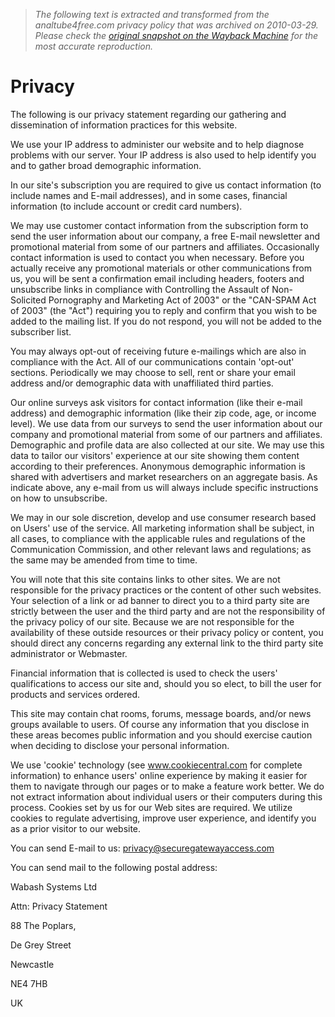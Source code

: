 > *The following text is extracted and transformed from the analtube4free.com privacy policy that was archived on 2010-03-29. Please check the [original snapshot on the Wayback Machine](https://web.archive.org/web/20100329165816id_/http%3A//cs.securegatewayaccess.com/privacy.html) for the most accurate reproduction.*

# Privacy

The following is our privacy statement regarding our gathering and dissemination of information practices for this website.

We use your IP address to administer our website and to help diagnose problems with our server. Your IP address is also used to help identify you and to gather broad demographic information.

In our site's subscription you are required to give us contact information (to include names and E-mail addresses), and in some cases, financial information (to include account or credit card numbers).

We may use customer contact information from the subscription form to send the user information about our company, a free E-mail newsletter and promotional material from some of our partners and affiliates. Occasionally contact information is used to contact you when necessary. Before you actually receive any promotional materials or other communications from us, you will be sent a confirmation email including headers, footers and unsubscribe links in compliance with Controlling the Assault of Non-Solicited Pornography and Marketing Act of 2003" or the "CAN-SPAM Act of 2003" (the "Act") requiring you to reply and confirm that you wish to be added to the mailing list. If you do not respond, you will not be added to the subscriber list.

You may always opt-out of receiving future e-mailings which are also in compliance with the Act. All of our communications contain 'opt-out' sections. Periodically we may choose to sell, rent or share your email address and/or demographic data with unaffiliated third parties.

Our online surveys ask visitors for contact information (like their e-mail address) and demographic information (like their zip code, age, or income level). We use data from our surveys to send the user information about our company and promotional material from some of our partners and affiliates. Demographic and profile data are also collected at our site. We may use this data to tailor our visitors' experience at our site showing them content according to their preferences. Anonymous demographic information is shared with advertisers and market researchers on an aggregate basis. As indicate above, any e-mail from us will always include specific instructions on how to unsubscribe.

We may in our sole discretion, develop and use consumer research based on Users' use of the service. All marketing information shall be subject, in all cases, to compliance with the applicable rules and regulations of the Communication Commission, and other relevant laws and regulations; as the same may be amended from time to time.

You will note that this site contains links to other sites. We are not responsible for the privacy practices or the content of other such websites. Your selection of a link or ad banner to direct you to a third party site are strictly between the user and the third party and are not the responsibility of the privacy policy of our site. Because we are not responsible for the availability of these outside resources or their privacy policy or content, you should direct any concerns regarding any external link to the third party site administrator or Webmaster.

Financial information that is collected is used to check the users' qualifications to access our site and, should you so elect, to bill the user for products and services ordered.

This site may contain chat rooms, forums, message boards, and/or news groups available to users. Of course any information that you disclose in these areas becomes public information and you should exercise caution when deciding to disclose your personal information.

We use 'cookie' technology (see www.cookiecentral.com for complete information) to enhance users' online experience by making it easier for them to navigate through our pages or to make a feature work better. We do not extract information about individual users or their computers during this process. Cookies set by us for our Web sites are required. We utilize cookies to regulate advertising, improve user experience, and identify you as a prior visitor to our website.

You can send E-mail to us: privacy@securegatewayaccess.com

You can send mail to the following postal address:

Wabash Systems Ltd

Attn: Privacy Statement

88 The Poplars,

De Grey Street

Newcastle

NE4 7HB

UK
